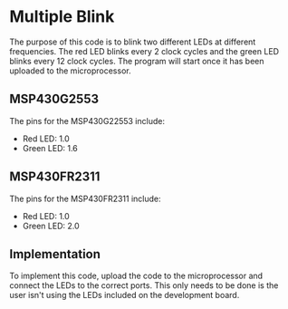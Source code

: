 # Multiple Blink
The purpose of this code is to blink two different LEDs at different frequencies. The red LED blinks every 2 clock cycles and the green LED blinks every 12 clock cycles. The program will start once it has been uploaded to the microprocessor.

## MSP430G2553
The pins for the MSP430G22553 include:
* Red LED: 1.0
* Green LED: 1.6

## MSP430FR2311
The pins for the MSP430FR2311 include:
* Red LED: 1.0
* Green LED: 2.0

## Implementation
To implement this code, upload the code to the microprocessor and connect the LEDs to the correct ports. This only needs to be done is the user isn't using the LEDs included on the development board.
